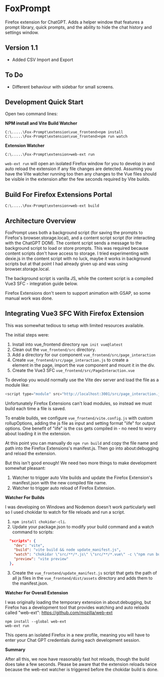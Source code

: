 # FoxPrompt 

Firefox extension for ChatGPT. Adds a helper window that features a prompt library, quick prompts, and the ability to hide the chat history and settings window.

## Version 1.1
- Added CSV Import and Export

## To Do

- Different behaviour with sidebar for small screens.

## Development Quick Start
Open two command lines:

**NPM install and Vite Build Watcher**
```
C:\.....\Fox-Prompt\extension\vue_frontend>npm install
C:\.....\Fox-Prompt\extension\vue_frontend>npm run watch
```

**Extension Watcher**
```
C:\.....\Fox-Prompt\extension>web-ext run
```

`web-ext run` will open an isolated Firefox window for you to develop in and auto reload the extension if any file changes are detected. Assuming you have the Vite watcher running too then any changes to the Vue files should be visible in the extension after the few seconds required by Vite builds.

## Build For Firefox Extensions Portal
```
C:\.....\Fox-Prompt\extension>web-ext build
```

## Architecture Overview

FoxPrompt uses both a background script (for saving the prompts to Firefox's browser.storage.local), and a content script script (for interacting with the ChatGPT DOM). The content script sends a message to the background script to load or store prompts. This was required because content scripts don't have access to storage. I tried experimenting with dexie.js in the content script with no luck, maybe it works in background scripts but at that point I had already given up and was using browser.storage.local.

The background script is vanilla JS, while the content script is a compiled Vue3 SFC - integration guide below.

Firefox Extensions don't seem to support animation with GSAP, so some manual work was done.

## Integrating Vue3 SFC With Firefox Extension

This was somewhat tedious to setup with limited resources available.

The initial steps were:

1. Install into vue_frontend directory `npm init vue@latest`
2. Clean out the `vue_frontend/src` directory.
3. Add a directory for our component `vue_frontend/src/page_interaction`
4. Create `vue_frontend/src/page_interaction.js` to create a <div id="app">element in the page, import the
vue component and mount it in the div.
5. Create the Vue3 SFC `vue_frontend/src/PageInteraction.vue`

To develop you would normally use the Vite dev server and load the file as a module like:

```javascript
<script type="module" src="http://localhost:3001/src/page_interaction.js"></script>
```

Unfortunately Firefox Extensions can't load modules, so instead we must build each time a file is saved.

To enable builds, we configure `vue_frontend/vite.config.js` with custom rollupOptions, adding the js file as input and setting format "iife" for output options. One benefit of "iife" is the css gets compiled in - no need to worry about loading it in the extension.

At this point you can manually do `npm run build` and copy the file name and path into the Firefox Extensions's manifest.js. Then go into about:debugging and reload the extension.

But this isn't good enough! We need two more things to make development somewhat pleasant:

1. Watcher to trigger auto Vite builds and update the Firefox Extension's manifest.json with the new compiled file name.
2. Watcher to trigger auto reload of Firefox Extension.

**Watcher For Builds**

I was developing on Windows and Nodemon doesn't work particularly well so I used chokidar to watch for file reloads and run a script. 

1. `npm install chokidar-cli`. 
2. Update your package.json to modify your build command and a watch command to scripts:

```json
  "scripts": {
    "dev": "vite",
    "build": "vite build && node update_manifest.js",
    "watch": "chokidar \"src/**/*.js\" \"src/**/*.vue\" -c \"npm run build\"",
    "preview": "vite preview"
  },
```

3. Create the `vue_frontend/update_manifest.js` script that gets the path of all js files in the `vue_frontend/dist/assets` directory and adds them to the manifest.json.

**Watcher For Overall Extension**

I was originally loading the temporary extension in about:debugging, but Firefox has a development tool that provides watching and auto reloads called "web-ext": https://github.com/mozilla/web-ext

```
npm install --global web-ext
web-ext run
```

This opens an isolated Firefox in a new profile, meaning you will have to enter your Chat GPT credentials during each development session.

**Summary**

After all this, we now have reasonably fast hot reloads, though the build does take a few seconds. Please be aware that the extension reloads twice because the web-ext watcher is triggered before the chokidar build is done.



